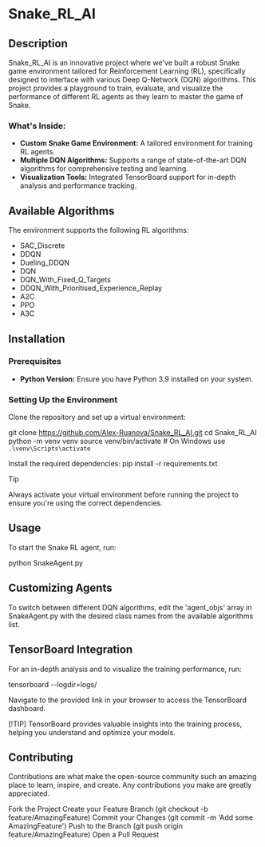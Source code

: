 # Snake_RL_AI

## Description
Snake_RL_AI is an innovative project where we've built a robust Snake game environment tailored for Reinforcement Learning (RL), specifically designed to interface with various Deep Q-Network (DQN) algorithms. This project provides a playground to train, evaluate, and visualize the performance of different RL agents as they learn to master the game of Snake.

### What's Inside:
- **Custom Snake Game Environment:** A tailored environment for training RL agents.
- **Multiple DQN Algorithms:** Supports a range of state-of-the-art DQN algorithms for comprehensive testing and learning.
- **Visualization Tools:** Integrated TensorBoard support for in-depth analysis and performance tracking.

## Available Algorithms
The environment supports the following RL algorithms:
- SAC_Discrete
- DDQN
- Dueling_DDQN
- DQN
- DQN_With_Fixed_Q_Targets
- DDQN_With_Prioritised_Experience_Replay
- A2C
- PPO
- A3C

## Installation

### Prerequisites
- **Python Version:** Ensure you have Python 3.9 installed on your system.

### Setting Up the Environment
Clone the repository and set up a virtual environment:


git clone https://github.com/Alex-Ruanova/Snake_RL_AI.git
cd Snake_RL_AI
python -m venv venv
source venv/bin/activate  # On Windows use `.\venv\Scripts\activate`

Install the required dependencies:
pip install -r requirements.txt

>[!TIP] 
>Always activate your virtual environment before running the project to ensure you're using the correct dependencies.

## Usage
To start the Snake RL agent, run:

python SnakeAgent.py

## Customizing Agents
To switch between different DQN algorithms, edit the 'agent_objs' array in SnakeAgent.py with the desired class names from the available algorithms list.

## TensorBoard Integration
For an in-depth analysis and to visualize the training performance, run:

tensorboard --logdir=logs/

Navigate to the provided link in your browser to access the TensorBoard dashboard.

[!TIP] TensorBoard provides valuable insights into the training process, helping you understand and optimize your models.

## Contributing
Contributions are what make the open-source community such an amazing place to learn, inspire, and create. Any contributions you make are greatly appreciated.

Fork the Project
Create your Feature Branch (git checkout -b feature/AmazingFeature)
Commit your Changes (git commit -m 'Add some AmazingFeature')
Push to the Branch (git push origin feature/AmazingFeature)
Open a Pull Request
